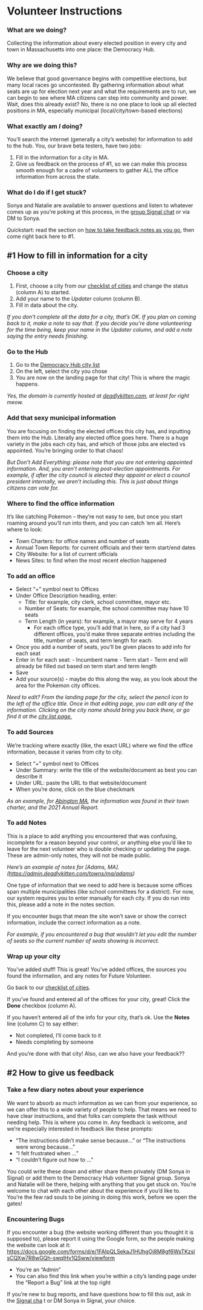 # Volunteer Instructions

### What are we doing?

Collecting the information about every elected position in every city and town in Massachusetts into one place: the Democracy Hub.


### Why are we doing this?

We believe that good governance begins with competitive elections, but many local races go uncontested. By gathering information about what seats are up for election next year and what the requirements are to run, we can begin to see where MA citizens can step into community and power.
Wait, does this already exist? No, there is no one place to look up all elected positions in MA, especially municipal (local/city/town-based elections)

### What exactly am *I* doing?

You’ll search the internet (generally a city’s website) for information to add to the hub. You, our brave beta testers, have two jobs: 

1. Fill in the information for a city in MA.
2. Give us feedback on the process of #1, so we can make this process smooth enough		for a cadre of volunteers to gather ALL the office information from across the state. 

### What do I do if I get stuck?

Sonya and Natalie are available to answer questions and listen to whatever comes up as you’re poking at this process, in the [group Signal chat](https://signal.group/#CjQKIAb9Re-KJ-wuN__Rx6QIboeJjtzhQ9Mtrwu9b361y9z1EhA_5v83A09RC8ypHfK6Xf_X) or via DM to Sonya.

Quickstart: read the section on [how to take feedback notes as you go](#notes-section), then come right back here to #1.

## #1 How to fill in information for a city

### Choose a city

1. First, choose a city from our [checklist of cities](https://docs.google.com/spreadsheets/d/1d4eHMwQLlPJGJvA7URVZ9ZICRqVVCny_uu6mj2j5a4Q/edit?usp=sharing) and change the status (column A) to started. 
2. Add your name to the _Updater_ column (column B).
3. Fill in data about the city.

*If you don’t complete all the data for a city, that’s OK. If you plan on coming back to it, make a note to say that. If you decide you’re done volunteering for the time being, keep your name in the Updater column, and add a note saying the entry needs finishing.*

### Go to the Hub 

1. Go to the [Democracy Hub city list](https://admin.deadlykitten.com/towns)
2. On the left, select the city you chose
3. You are now on the landing page for that city! This is where the magic happens.

*Yes, the domain is currently hosted at [deadlykitten.com](https://deadlykitten.com), at least for right meow.*

### Add that sexy municipal information 

You are focusing on finding the elected offices this city has, and inputting them into the Hub. Literally any elected office goes here. There is a huge variety in the jobs each city has, and which of those jobs are elected vs appointed. You’re bringing order to that chaos! 

*_But Don’t Add Everything_: please note that you are not entering appointed information. And, you aren’t entering post-election appointments. For example, if after the city council is elected they appoint or elect a council president internally, we aren’t including this. This is just about things citizens can vote for.*

### Where to find the office information

It’s like catching Pokemon – they’re not easy to see, but once you start roaming around you’ll run into them, and you can catch ‘em all. Here’s where to look:
- Town Charters: for office names and number of seats
- Annual Town Reports: for current officials and their term start/end dates
- City Website: for a list of current officials 
- News Sites: to find when the most recent election happened

### To add an office

- Select “+” symbol next to Offices
- Under Office Description heading, enter:
	- Title: for example, city clerk, school committee, mayor etc. 
	- Number of Seats: for example, the school committee may have 10 seats 
	- Term Length (in years): for example, a mayor may serve for 4 years
		- For each office type, you’ll add that in here, so if a city had 3 different offices, you’d make three separate entries including the title, number of seats, and term length for each.
- Once you add a number of seats, you’ll be given places to add info for each seat
- Enter in for each seat:
		- Incumbent name
		- Term start
		- Term end will already be filled out based on term start and term length
- Save
- Add your source(s) - maybe do this along the way, as you look about the area for the Pokemon city offices.

*Need to edit? From the landing page for the city, select the pencil icon to the left of the office title. Once in that editing page, you can edit any of the information. Clicking on the city name should bring you back there, or go find it at the [city list page.](https://admin.deadlykitten.com/towns)*

### To add Sources

We’re tracking where exactly (like, the exact URL) where we find the office information, because it varies from city to city. 

- Select “+” symbol next to Offices
- Under Summary: write the title of the website/document as best you can describe it
- Under URL: paste the URL to that website/document
- When you’re done, click on the blue checkmark

*As an example, for [Abington MA](https://admin.deadlykitten.com/towns/ma/abington), the information was found in their town charter, and the 2021 Annual Report.*

### To add Notes

This is a place to add anything you encountered that was confusing, incomplete for a reason beyond your control, or anything else you’d like to leave for the next volunteer who is double checking or updating the page. These are admin-only notes, they will not be made public.

*Here’s an example of notes for [Adams, MA].(https://admin.deadlykitten.com/towns/ma/adams)*

One type of information that we need to add here is because some offices span multiple municipalities (like school committees for a district). For now, our system requires you to enter manually for each city. If you do run into this, please add a note in the notes section.

If you encounter bugs that mean the site won’t save or show the correct information, include the correct information as a note.


*For example, if you encountered a bug that wouldn’t let you edit the number of seats so the current number of seats showing is incorrect.*

### Wrap up your city

You’ve added stuff! This is great! You’ve added offices, the sources you found the information, and any notes for Future Volunteer.

Go back to our [checklist of cities](https://docs.google.com/spreadsheets/d/1d4eHMwQLlPJGJvA7URVZ9ZICRqVVCny_uu6mj2j5a4Q/edit?usp=sharing). 

If you’ve found and entered all of the offices for your city, great! Click the **Done** checkbox (column A).

If you haven’t entered all of the info for your city, that’s ok. Use the **Notes** line (column C) to say either:

- Not completed, I’ll come back to it
- Needs completing by someone

And you’re done with that city! Also, can we also have your feedback??

## #2 How to give us feedback

### Take a few diary notes about your experience

We want to absorb as much information as we can from your experience, so we can offer this to a wide variety of people to help. That means we need to have clear instructions, and that folks can complete the task without needing help. This is where you come in. Any feedback is welcome, and we’re especially interested in feedback like these prompts:

- “The instructions didn’t make sense because…” or “The instructions were wrong because…”
- “I felt frustrated when …”
- “I couldn’t figure out how to …”

You could write these down and either share them privately (DM Sonya in Signal) or add them to the Democracy Hub volunteer Signal group. Sonya and Natalie will be there, helping with anything that you get stuck on. You’re welcome to chat with each other about the experience if you’d like to. You’re the few rad souls to be joining in doing this work, before we open the gates!

### Encountering Bugs

If you encounter a bug (the website working different than you thought it is supposed to), please report it using the Google form, so the people making the website can look at it: https://docs.google.com/forms/d/e/1FAIpQLSekaJ1HUhgOj8M8gf6WsTKzslsCQXw7R8wGQh-swqlHv1QSww/viewform

- You’re an “Admin”
- You can also find this link when you’re within a city’s landing page under the “Report a Bug” link at the top right

If you’re new to bug reports, and have questions how to fill this out, ask in the [Signal cha](https://signal.group/#CjQKIAb9Re-KJ-wuN__Rx6QIboeJjtzhQ9Mtrwu9b361y9z1EhA_5v83A09RC8ypHfK6Xf_X) t or DM Sonya in Signal, your choice.
